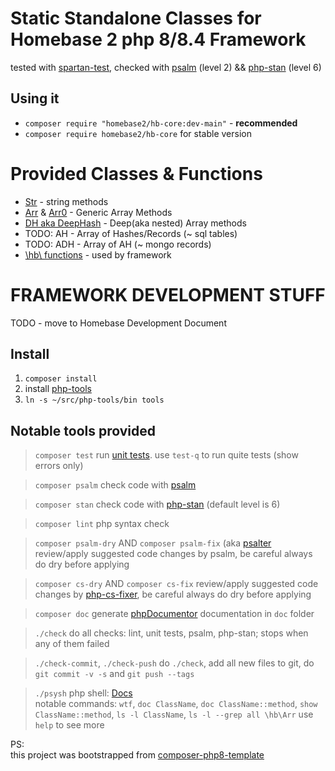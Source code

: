 # Static Standalone Classes for Homebase 2 php 8/8.4 Framework

tested with [spartan-test](https://github.com/parf/spartan-test), checked with [psalm](https://psalm.dev/docs/annotating_code/supported_annotations/) (level 2) && [php-stan](https://phpstan.org/writing-php-code/phpdocs-basics) (level 6)


## Using it
- `composer require "homebase2/hb-core:dev-main"` - **recommended**
- `composer require homebase2/hb-core` for stable version

# Provided Classes & Functions

- [Str](src/hb2/Str.php) - string methods
- [Arr](src/hb2/Arr.php) & [Arr0](src/hb2/Arr0.php) - Generic Array Methods
- [DH aka DeepHash](DH-DeepHash.md)  - Deep(aka nested) Array methods
- TODO: AH - Array of Hashes/Records (~ sql tables)
- TODO: ADH - Array of AH (~ mongo records)
- [\hb\ functions](src/hb-functions.inc.php) - used by framework



# FRAMEWORK DEVELOPMENT STUFF
TODO - move to Homebase Development Document


## Install
1. `composer install`
2. install [php-tools](https://github.com/homebase/php-tools#install)
3. `ln -s ~/src/php-tools/bin tools`


## Notable tools provided

> `composer test`
    run [unit tests](https://github.com/parf/spartan-test). use `test-q` to run quite tests (show errors only)

> `composer psalm`
    check code with [psalm](https://psalm.dev/docs/annotating_code/supported_annotations/)

> `composer stan`
    check code with [php-stan](https://phpstan.org/writing-php-code/phpdocs-basics) (default level is 6)

> `composer lint`
    php syntax check

> `composer psalm-dry`   AND   `composer psalm-fix`  (aka [psalter](https://psalm.dev/docs/manipulating_code/fixing/)
    review/apply suggested code changes by psalm, be careful always do dry before applying

> `composer cs-dry`   AND   `composer cs-fix`
    review/apply suggested code changes by [php-cs-fixer](https://mlocati.github.io/php-cs-fixer-configurator/), be careful always do dry before applying

> `composer doc`
    generate [phpDocumentor](https://docs.phpdoc.org/3.0/guide/guides/running-phpdocumentor.html#quickstart) documentation in `doc` folder

> `./check`
    do all checks: lint, unit tests, psalm, php-stan; stops when any of them failed

> `./check-commit`, `./check-push`
    do `./check`, add all new files to git, do `git commit -v -s` and `git push --tags`

> `./psysh`
    php shell: [Docs](https://developpaper.com/psysh-php-interactive-console/)<br>
    notable commands: `wtf`, `doc ClassName`, `doc ClassName::method`, `show ClassName::method`, `ls -l ClassName`, `ls -l --grep all \hb\Arr`
    use `help` to see more

PS:<br>
 this project was bootstrapped from [composer-php8-template](https://github.com/parf/composer-php8-template)
